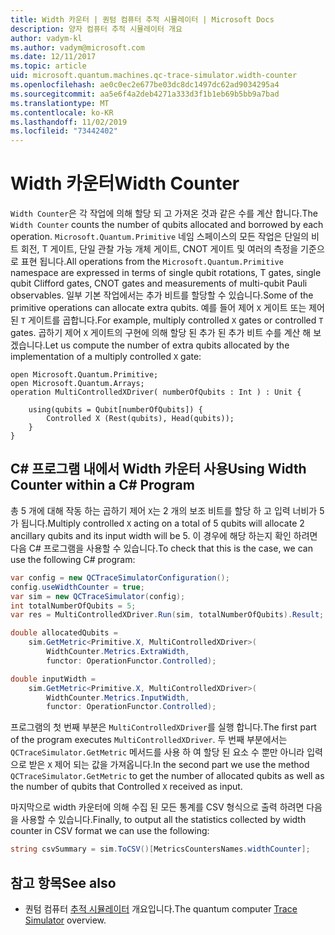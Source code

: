 ```yaml
---
title: Width 카운터 | 퀀텀 컴퓨터 추적 시뮬레이터 | Microsoft Docs
description: 양자 컴퓨터 추적 시뮬레이터 개요
author: vadym-kl
ms.author: vadym@microsoft.com
ms.date: 12/11/2017
ms.topic: article
uid: microsoft.quantum.machines.qc-trace-simulator.width-counter
ms.openlocfilehash: ae0c0ec2e677be03dc8dc1497dc62ad9034295a4
ms.sourcegitcommit: aa5e6f4a2deb4271a333d3f1b1eb69b5bb9a7bad
ms.translationtype: MT
ms.contentlocale: ko-KR
ms.lasthandoff: 11/02/2019
ms.locfileid: "73442402"
---
```

# <a name="width-counter"></a><span data-ttu-id="95b1b-103">Width 카운터</span><span class="sxs-lookup"><span data-stu-id="95b1b-103">Width Counter</span></span>

<span data-ttu-id="95b1b-104">`Width Counter`은 각 작업에 의해 할당 되 고 가져온 것과 같은 수를 계산 합니다.</span><span class="sxs-lookup"><span data-stu-id="95b1b-104">The `Width Counter` counts the number of qubits allocated and borrowed by each operation.</span></span>
<span data-ttu-id="95b1b-105">`Microsoft.Quantum.Primitive` 네임 스페이스의 모든 작업은 단일의 비트 회전, T 게이트, 단일 관찰 가능 개체 게이트, CNOT 게이트 및 여러의 측정을 기준으로 표현 됩니다.</span><span class="sxs-lookup"><span data-stu-id="95b1b-105">All operations from the `Microsoft.Quantum.Primitive` namespace are expressed in terms of single qubit rotations, T gates, single qubit Clifford gates, CNOT gates and measurements of multi-qubit Pauli observables.</span></span> <span data-ttu-id="95b1b-106">일부 기본 작업에서는 추가 비트를 할당할 수 있습니다.</span><span class="sxs-lookup"><span data-stu-id="95b1b-106">Some of the primitive operations can allocate extra qubits.</span></span> <span data-ttu-id="95b1b-107">예를 들어 제어 `X` 게이트 또는 제어 된 `T` 게이트를 곱합니다.</span><span class="sxs-lookup"><span data-stu-id="95b1b-107">For example, multiply controlled `X` gates or controlled `T` gates.</span></span> <span data-ttu-id="95b1b-108">곱하기 제어 `X` 게이트의 구현에 의해 할당 된 추가 된 추가 비트 수를 계산 해 보겠습니다.</span><span class="sxs-lookup"><span data-stu-id="95b1b-108">Let us compute the number of extra qubits allocated by the implementation of a multiply controlled `X` gate:</span></span>

```qsharp
open Microsoft.Quantum.Primitive;
open Microsoft.Quantum.Arrays;
operation MultiControlledXDriver( numberOfQubits : Int ) : Unit {

    using(qubits = Qubit[numberOfQubits]) {
        Controlled X (Rest(qubits), Head(qubits));
    } 
}
```

## <a name="using-width-counter-within-a-c-program"></a><span data-ttu-id="95b1b-109">C# 프로그램 내에서 Width 카운터 사용</span><span class="sxs-lookup"><span data-stu-id="95b1b-109">Using Width Counter within a C# Program</span></span>

<span data-ttu-id="95b1b-110">총 5 개에 대해 작동 하는 곱하기 제어 `X`는 2 개의 보조 비트를 할당 하 고 입력 너비가 5가 됩니다.</span><span class="sxs-lookup"><span data-stu-id="95b1b-110">Multiply controlled `X` acting on a total of 5 qubits will allocate 2 ancillary qubits and its input width will be 5.</span></span> <span data-ttu-id="95b1b-111">이 경우에 해당 하는지 확인 하려면 다음 C# 프로그램을 사용할 수 있습니다.</span><span class="sxs-lookup"><span data-stu-id="95b1b-111">To check that this is the case, we can use the following C# program:</span></span>

```csharp 
var config = new QCTraceSimulatorConfiguration();
config.useWidthCounter = true;
var sim = new QCTraceSimulator(config);
int totalNumberOfQubits = 5;
var res = MultiControlledXDriver.Run(sim, totalNumberOfQubits).Result;

double allocatedQubits = 
    sim.GetMetric<Primitive.X, MultiControlledXDriver>(
        WidthCounter.Metrics.ExtraWidth,
        functor: OperationFunctor.Controlled); 

double inputWidth =
    sim.GetMetric<Primitive.X, MultiControlledXDriver>(
        WidthCounter.Metrics.InputWidth,
        functor: OperationFunctor.Controlled);
```

<span data-ttu-id="95b1b-112">프로그램의 첫 번째 부분은 `MultiControlledXDriver`를 실행 합니다.</span><span class="sxs-lookup"><span data-stu-id="95b1b-112">The first part of the program executes `MultiControlledXDriver`.</span></span> <span data-ttu-id="95b1b-113">두 번째 부분에서는 `QCTraceSimulator.GetMetric` 메서드를 사용 하 여 할당 된 요소 수 뿐만 아니라 입력으로 받은 `X` 제어 되는 값을 가져옵니다.</span><span class="sxs-lookup"><span data-stu-id="95b1b-113">In the second part we use the method `QCTraceSimulator.GetMetric` to get the number of allocated qubits as well as the number of qubits that Controlled `X` received as input.</span></span> 

<span data-ttu-id="95b1b-114">마지막으로 width 카운터에 의해 수집 된 모든 통계를 CSV 형식으로 출력 하려면 다음을 사용할 수 있습니다.</span><span class="sxs-lookup"><span data-stu-id="95b1b-114">Finally, to output all the statistics collected by width counter in CSV format we can use the following:</span></span>
```csharp
string csvSummary = sim.ToCSV()[MetricsCountersNames.widthCounter];
```

## <a name="see-also"></a><span data-ttu-id="95b1b-115">참고 항목</span><span class="sxs-lookup"><span data-stu-id="95b1b-115">See also</span></span> ##

- <span data-ttu-id="95b1b-116">퀀텀 컴퓨터 [추적 시뮬레이터](xref:microsoft.quantum.machines.qc-trace-simulator.intro) 개요입니다.</span><span class="sxs-lookup"><span data-stu-id="95b1b-116">The quantum computer [Trace Simulator](xref:microsoft.quantum.machines.qc-trace-simulator.intro) overview.</span></span>
